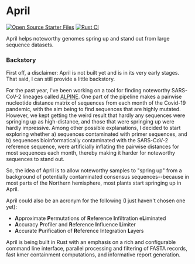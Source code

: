 # April
[![Open Source Starter Files](https://github.com/nrminor/April/actions/workflows/open-source-starter.yml/badge.svg)](https://github.com/nrminor/April/actions/workflows/open-source-starter.yml) [![Rust CI](https://github.com/nrminor/April/actions/workflows/rust-ci.yml/badge.svg)](https://github.com/nrminor/April/actions/workflows/rust-ci.yml)

April helps noteworthy genomes spring up and stand out from large sequence datasets.

### Backstory
First off, a disclaimer: April is not built yet and is in its very early stages. That said, I can still provide a little backstory.

For the past year, I've been working on a tool for finding noteworthy SARS-CoV-2 lineages called [ALPINE](https://github.com/nrminor/ALPINE). One part of the pipeline makes a pairwise nucleotide distance matrix of sequences from each month of the Covid-19 pandemic, with the aim being to find sequences that are highly mutated. However, we kept getting the weird result that hardly any sequences were springing up as high-distance, and those that were springing up were hardly impressive. Among other possible explanations, I decided to start exploring whether a) sequences contaminated with primer sequences, and b) sequences bioinformatically contaminated with the SARS-CoV-2 reference sequence, were artificially inflating the pairwise distances for most sequences each month, thereby making it harder for noteworthy sequences to stand out.

So, the idea of April is to allow noteworthy samples to "spring up" from a background of potentially contaminated consensus sequences--because in most parts of the Northern hemisphere, most plants start springing up in April.

April could also be an acronym for the following (I just haven't chosen one yet):
- **A**pproximate **P**ermutations of **R**eference **I**nfiltration e**L**iminated
- **A**ccuracy **P**rofiler and **R**eference **I**nfluence **L**imiter
- **A**ccurate **P**urification of **R**eference **I**ntegration **L**ayers

April is being built in Rust with an emphasis on a rich and configurable command line interface, parallel processing and filtering of FASTA records, fast kmer containment computations, and informative report generation.
